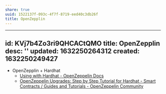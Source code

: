 ```yaml
---
share: true
uuid: 1522137f-093c-4f7f-8719-eed40c3db26f
title: OpenZepplin
---
```

---
id: KVj7b4Zo3ri9QHCACtQMO
title: OpenZepplin
desc: ''
updated: 1632250264312
created: 1632250249427
---

* OpenZepplin + Hardhat
  * [Using with Hardhat - OpenZeppelin Docs](https://docs.openzeppelin.com/upgrades-plugins/1.x/hardhat-upgrades)
  * [OpenZeppelin Upgrades: Step by Step Tutorial for Hardhat - Smart Contracts / Guides and Tutorials - OpenZeppelin Community](https://forum.openzeppelin.com/t/openzeppelin-upgrades-step-by-step-tutorial-for-hardhat/3580)
